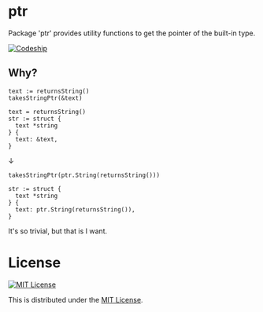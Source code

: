 # ptr

Package 'ptr' provides utility functions to get the pointer of the built-in type.

[![Codeship](https://img.shields.io/codeship/3696d4b0-e7f9-0133-8a9a-7ab9be0b8d5f.svg?maxAge=60)](https://codeship.com/projects/147065)

## Why?

```
text := returnsString()
takesStringPtr(&text)

text = returnsString()
str := struct {
  text *string
} {
  text: &text,
}
```

↓

```
takesStringPtr(ptr.String(returnsString()))

str := struct {
  text *string
} {
  text: ptr.String(returnsString()),
}
```

It's so trivial, but that is I want.

# License

[![MIT License](http://img.shields.io/badge/license-MIT-blue.svg)](http://www.opensource.org/licenses/MIT)

This is distributed under the [MIT License](http://www.opensource.org/licenses/MIT).

